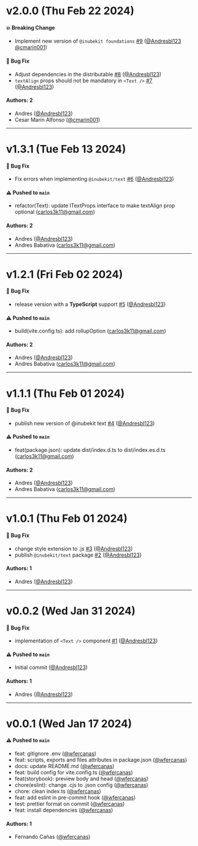 # v2.0.0 (Thu Feb 22 2024)

#### 💥 Breaking Change

- Implement new version of `@inubekit foundations` [#9](https://github.com/selsa-inube/inubekit-text/pull/9) ([@Andresbl123](https://github.com/Andresbl123) [@cmarin001](https://github.com/cmarin001))

#### 🐛 Bug Fix

- Adjust dependencies in the distributable [#8](https://github.com/selsa-inube/inubekit-text/pull/8) ([@Andresbl123](https://github.com/Andresbl123))
- `textAlign` props should not be mandatory in `<Text />` [#7](https://github.com/selsa-inube/inubekit-text/pull/7) ([@Andresbl123](https://github.com/Andresbl123))

#### Authors: 2

- Andres ([@Andresbl123](https://github.com/Andresbl123))
- Cesar Marin Alfonso ([@cmarin001](https://github.com/cmarin001))

---

# v1.3.1 (Tue Feb 13 2024)

#### 🐛 Bug Fix

- Fix errors when implementing `@inubekit/text` [#6](https://github.com/selsa-inube/inubekit-text/pull/6) ([@Andresbl123](https://github.com/Andresbl123))

#### ⚠️ Pushed to `main`

- refactor(Text): update ITextProps interface to make textAlign prop optional (carlos3k11@gmail.com)

#### Authors: 2

- Andres ([@Andresbl123](https://github.com/Andresbl123))
- Andres Babativa (carlos3k11@gmail.com)

---

# v1.2.1 (Fri Feb 02 2024)

#### 🐛 Bug Fix

- release version with a **TypeScript** support [#5](https://github.com/selsa-inube/inubekit-text/pull/5) ([@Andresbl123](https://github.com/Andresbl123))

#### ⚠️ Pushed to `main`

- build(vite.config.ts): add rollupOption (carlos3k11@gmail.com)

#### Authors: 2

- Andres ([@Andresbl123](https://github.com/Andresbl123))
- Andres Babativa (carlos3k11@gmail.com)

---

# v1.1.1 (Thu Feb 01 2024)

#### 🐛 Bug Fix

- publish new version of @inubekit text [#4](https://github.com/selsa-inube/inubekit-text/pull/4) ([@Andresbl123](https://github.com/Andresbl123))

#### ⚠️ Pushed to `main`

- feat(package.json): update dist/index.d.ts to dist/index.es.d.ts (carlos3k11@gmail.com)

#### Authors: 2

- Andres ([@Andresbl123](https://github.com/Andresbl123))
- Andres Babativa (carlos3k11@gmail.com)

---

# v1.0.1 (Thu Feb 01 2024)

#### 🐛 Bug Fix

- change style extension to .js [#3](https://github.com/selsa-inube/inubekit-text/pull/3) ([@Andresbl123](https://github.com/Andresbl123))
- publish `@inubekit/text` package [#2](https://github.com/selsa-inube/inubekit-text/pull/2) ([@Andresbl123](https://github.com/Andresbl123))

#### Authors: 1

- Andres ([@Andresbl123](https://github.com/Andresbl123))

---

# v0.0.2 (Wed Jan 31 2024)

#### 🐛 Bug Fix

- implementation of `<Text />` component [#1](https://github.com/selsa-inube/inubekit-text/pull/1) ([@Andresbl123](https://github.com/Andresbl123))

#### ⚠️ Pushed to `main`

- Initial commit ([@Andresbl123](https://github.com/Andresbl123))

#### Authors: 1

- Andres ([@Andresbl123](https://github.com/Andresbl123))

---

# v0.0.1 (Wed Jan 17 2024)

#### ⚠️ Pushed to `main`

- feat: gitignore .env ([@wfercanas](https://github.com/wfercanas))
- feat: scripts, exports and files attributes in package.json ([@wfercanas](https://github.com/wfercanas))
- docs: update README.md ([@wfercanas](https://github.com/wfercanas))
- feat: build config for vite.config.ts ([@wfercanas](https://github.com/wfercanas))
- feat(storybook): preview body and head ([@wfercanas](https://github.com/wfercanas))
- chore(eslint): change .cjs to .json config ([@wfercanas](https://github.com/wfercanas))
- chore: clean index.ts ([@wfercanas](https://github.com/wfercanas))
- feat: add eslint in pre-commit hook ([@wfercanas](https://github.com/wfercanas))
- test: prettier format on commit ([@wfercanas](https://github.com/wfercanas))
- feat: install dependencies ([@wfercanas](https://github.com/wfercanas))

#### Authors: 1

- Fernando Cañas ([@wfercanas](https://github.com/wfercanas))
